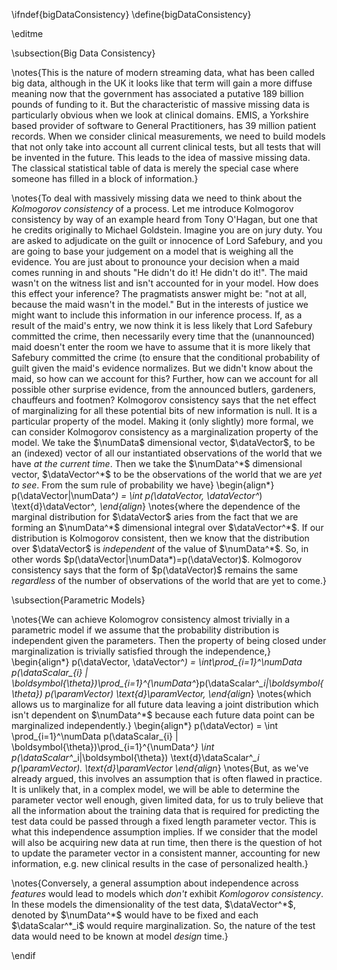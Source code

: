 \ifndef{bigDataConsistency}
\define{bigDataConsistency}

\editme

\subsection{Big Data Consistency}

\notes{This is the nature of modern streaming data, what has been called big
data, although in the UK it looks like that term will gain a more
diffuse meaning now that the government has associated a putative 189
billion pounds of funding to it. But the characteristic of massive
missing data is particularly obvious when we look at clinical domains.
EMIS, a Yorkshire based provider of software to General Practitioners,
has 39 million patient records. When we consider clinical measurements,
we need to build models that not only take into account all current
clinical tests, but all tests that will be invented in the future. This
leads to the idea of massive missing data. The classical statistical
table of data is merely the special case where someone has filled in a
block of information.}


\notes{To deal with massively missing data we need to think about the
*Kolmogorov consistency* of a process. Let me introduce Kolmogorov
consistency by way of an example heard from Tony O'Hagan, but one that
he credits originally to Michael Goldstein. Imagine you are on jury
duty. You are asked to adjudicate on the guilt or innocence of Lord
Safebury, and you are going to base your judgement on a model that is
weighing all the evidence. You are just about to pronounce your decision
when a maid comes running in and shouts "He didn't do it! He didn't
do it!". The maid wasn't on the witness list and isn't accounted for
in your model. How does this effect your inference? The pragmatists
answer might be: "not at all, because the maid wasn't in the model." But
in the interests of justice we might want to include this information in
our inference process. If, as a result of the maid's entry, we now
think it is less likely that Lord Safebury committed the crime, then
necessarily every time that the (unannounced) maid doesn't enter the
room we have to assume that it is more likely that Safebury committed the
crime (to ensure that the conditional probability of guilt given the
maid's evidence normalizes. But we didn't know about the maid, so how
can we account for this? Further, how can we account for all possible
other surprise evidence, from the announced butlers, gardeners,
chauffeurs and footmen? Kolmogorov consistency says that the net effect
of marginalizing for all these potential bits of new information is
null. It is a particular property of the model. Making it (only
slightly) more formal, we can consider Kolmogorov consistency as a
marginalization property of the model. We take the $\numData$
dimensional vector, $\dataVector$, to be an (indexed) vector of all our
instantiated observations of the world that we have *at the current
time*. Then we take the $\numData^*$ dimensional vector, $\dataVector^*$
to be the observations of the world that we are *yet to see*. From the
sum rule of probability we have}
\begin{align*} 
p(\dataVector|\numData^*) = \int p(\dataVector, \dataVector^*) \text{d}\dataVector^*,
\end{align*}
\notes{where the dependence of the marginal distribution for $\dataVector$
aries from the fact that we are forming an $\numData^*$ dimensional
integral over $\dataVector^*$. If our distribution is Kolmogorov
consistent, then we know that the distribution over $\dataVector$ is
*independent* of the value of $\numData^*$. So, in other words
$p(\dataVector|\numData*)=p(\dataVector)$. Kolmogorov consistency
says that the form of $p(\dataVector)$ remains the same *regardless* of
the number of observations of the world that are yet to come.}

\subsection{Parametric Models}

\notes{We can achieve Kolomogrov consistency almost trivially in a parametric
model if we assume that the probability distribution is independent
given the parameters. Then the property of being closed under
marginalization is trivially satisfied through the independence,}
\begin{align*}
p(\dataVector, \dataVector^*) = \int\prod_{i=1}^\numData p(\dataScalar_{i} |
\boldsymbol{\theta})\prod_{i=1}^{\numData^*}p(\dataScalar^*_i|\boldsymbol{\theta})
p(\paramVector) \text{d}\paramVector,
\end{align*}
\notes{which allows us to marginalize for all future data leaving a joint
distribution which isn't dependent on $\numData^*$ because each future
data point can be marginalized independently.}
\begin{align*}
p(\dataVector) = \int \prod_{i=1}^\numData
p(\dataScalar_{i} |
\boldsymbol{\theta})\prod_{i=1}^{\numData^*} \int
p(\dataScalar^*_i|\boldsymbol{\theta})
\text{d}\dataScalar^*_i p(\paramVector).
\text{d}\paramVector
\end{align*}
\notes{But, as we've already argued, this involves an assumption that is often
flawed in practice. It is unlikely that, in a complex model, we will be
able to determine the parameter vector well enough, given limited data,
for us to truly believe that all the information about the training data
that is required for predicting the test data could be passed through a
fixed length parameter vector. This is what this independence assumption
implies. If we consider that the model will also be acquiring new data
at run time, then there is the question of hot to update the parameter
vector in a consistent manner, accounting for new information, e.g. new
clinical results in the case of personalized health.}

\notes{Conversely, a general assumption about independence across *features*
would lead to models which *don't* exhibit *Komlogorov consistency*. In
these models the dimensionality of the test data, $\dataVector^*$,
denoted by $\numData^*$ would have to be fixed and each
$\dataScalar^*_i$ would require marginalization. So, the nature of the
test data would need to be known at model *design* time.}

\endif
